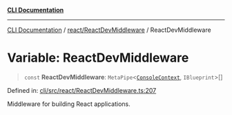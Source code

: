 [**CLI Documentation**](../../../README.md)

***

[CLI Documentation](../../../README.md) / [react/ReactDevMiddleware](../README.md) / ReactDevMiddleware

# Variable: ReactDevMiddleware

> `const` **ReactDevMiddleware**: `MetaPipe`\<[`ConsoleContext`](../../../declarations/interfaces/ConsoleContext.md), `IBlueprint`\>[]

Defined in: [cli/src/react/ReactDevMiddleware.ts:207](https://github.com/stonemjs/cli/blob/df49bf1f270a78a61946870e36ae0b10d02482b3/src/react/ReactDevMiddleware.ts#L207)

Middleware for building React applications.
